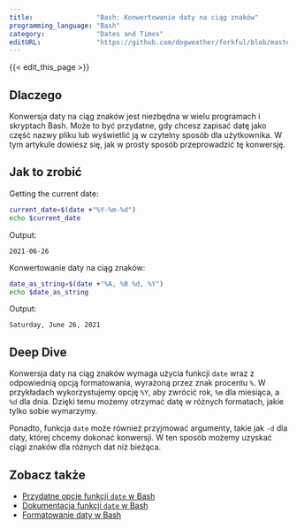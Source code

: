 ```yaml
---
title:                "Bash: Konwertowanie daty na ciąg znaków"
programming_language: "Bash"
category:             "Dates and Times"
editURL:              "https://github.com/dogweather/forkful/blob/master/content/pl/bash/converting-a-date-into-a-string.md"
---
```


{{< edit_this_page >}}

## Dlaczego

Konwersja daty na ciąg znaków jest niezbędna w wielu programach i skryptach Bash. Może to być przydatne, gdy chcesz zapisać datę jako część nazwy pliku lub wyświetlić ją w czytelny sposób dla użytkownika. W tym artykule dowiesz się, jak w prosty sposób przeprowadzić tę konwersję.

## Jak to zrobić

Getting the current date:
```Bash
current_date=$(date +"%Y-%m-%d")
echo $current_date
```
Output:
```
2021-06-26
```
Konwertowanie daty na ciąg znaków:
```Bash
date_as_string=$(date +"%A, %B %d, %Y")
echo $date_as_string
```
Output:
```
Saturday, June 26, 2021
```

## Deep Dive

Konwersja daty na ciąg znaków wymaga użycia funkcji `date` wraz z odpowiednią opcją formatowania, wyrażoną przez  znak procentu `%`. W przykładach wykorzystujemy opcję `%Y`, aby zwrócić rok, `%m` dla miesiąca, a `%d` dla dnia. Dzięki temu możemy otrzymać datę w różnych formatach, jakie tylko sobie wymarzymy.

Ponadto, funkcja `date` może również przyjmować argumenty, takie jak `-d` dla daty, której chcemy dokonać konwersji. W ten sposób możemy uzyskać ciągi znaków dla różnych dat niż bieżąca.

## Zobacz także

- [Przydatne opcje funkcji `date` w Bash](https://www.computerhope.com/unix/bash/date.htm)
- [Dokumentacja funkcji `date` w Bash](https://www.man7.org/linux/man-pages/man1/date.1.html)
- [Formatowanie daty w Bash](https://bash.cyberciti.biz/guide/Date_formatting)